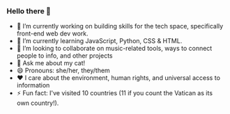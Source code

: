 ### Hello there 👋

- 🔭 I’m currently working on building skills for the tech space, specifically front-end web dev work. 
- 🌱 I’m currently learning JavaScript, Python, CSS & HTML.
- 👯 I’m looking to collaborate on music-related tools, ways to connect people to info, and other projects
- 💬 Ask me about my cat!
- 😄 Pronouns: she/her, they/them
- ❤️ I care about the environment, human rights, and universal access to information
- ⚡ Fun fact: I've visited 10 countries (11 if you count the Vatican as its own country!). 
